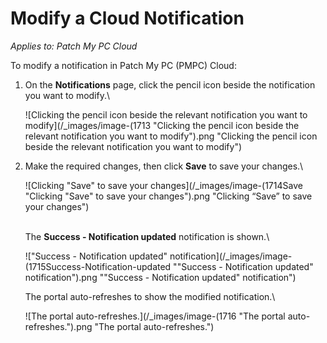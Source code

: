 # Modify a Cloud Notification

_Applies to: Patch My PC Cloud_

To modify a notification in Patch My PC (PMPC) Cloud:

1.  On the **Notifications** page, click the pencil icon beside the notification you want to modify.\


    ![Clicking the pencil icon beside the relevant notification you want to modify](/_images/image-(1713 "Clicking the pencil icon beside the relevant notification you want to modify").png "Clicking the pencil icon beside the relevant notification you want to modify")


2.  Make the required changes, then click **Save** to save your changes.\


    ![Clicking "Save" to save your changes](/_images/image-(1714Save "Clicking \"Save\" to save your changes").png "Clicking “Save” to save your changes")

    \
    The **Success - Notification updated** notification is shown.\


    !["Success - Notification updated" notification](/_images/image-(1715Success-Notification-updated "\"Success - Notification updated\" notification").png "&#x22;Success - Notification updated&#x22; notification")

    The portal auto-refreshes to show the modified notification.\


    ![The portal auto-refreshes.](/_images/image-(1716 "The portal auto-refreshes.").png "The portal auto-refreshes.")